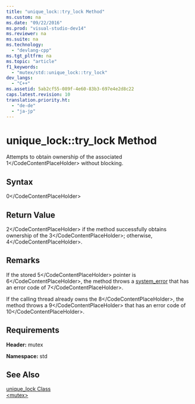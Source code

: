 ```yaml
---
title: "unique_lock::try_lock Method"
ms.custom: na
ms.date: "09/22/2016"
ms.prod: "visual-studio-dev14"
ms.reviewer: na
ms.suite: na
ms.technology: 
  - "devlang-cpp"
ms.tgt_pltfrm: na
ms.topic: "article"
f1_keywords: 
  - "mutex/std::unique_lock::try_lock"
dev_langs: 
  - "C++"
ms.assetid: 5ab2cf55-089f-4e60-83b3-697e4e2d8c22
caps.latest.revision: 10
translation.priority.ht: 
  - "de-de"
  - "ja-jp"
---
```

# unique_lock::try_lock Method
Attempts to obtain ownership of the associated <CodeContentPlaceHolder>1\</CodeContentPlaceHolder> without blocking.  
  
## Syntax  
  
<CodeContentPlaceHolder>0\</CodeContentPlaceHolder>  
## Return Value  
 <CodeContentPlaceHolder>2\</CodeContentPlaceHolder> if the method successfully obtains ownership of the <CodeContentPlaceHolder>3\</CodeContentPlaceHolder>; otherwise, <CodeContentPlaceHolder>4\</CodeContentPlaceHolder>.  
  
## Remarks  
 If the stored <CodeContentPlaceHolder>5\</CodeContentPlaceHolder> pointer is <CodeContentPlaceHolder>6\</CodeContentPlaceHolder>, the method throws a [system_error](../vs140/system_error-class.md) that has an error code of <CodeContentPlaceHolder>7\</CodeContentPlaceHolder>.  
  
 If the calling thread already owns the <CodeContentPlaceHolder>8\</CodeContentPlaceHolder>, the method throws a <CodeContentPlaceHolder>9\</CodeContentPlaceHolder> that has an error code of <CodeContentPlaceHolder>10\</CodeContentPlaceHolder>.  
  
## Requirements  
 **Header:** mutex  
  
 **Namespace:** std  
  
## See Also  
 [unique_lock Class](../vs140/unique_lock-class.md)   
 [\<mutex>](../vs140/-mutex-.md)